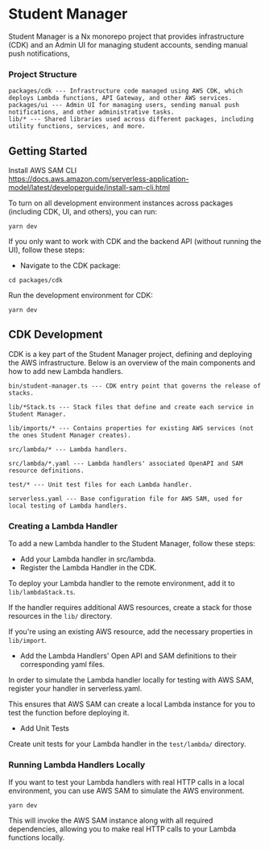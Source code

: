 # Student Manager
Student Manager is a Nx monorepo project that provides infrastructure (CDK) and an Admin UI for managing student accounts, sending manual push notifications, 

### Project Structure
```
packages/cdk --- Infrastructure code managed using AWS CDK, which deploys Lambda functions, API Gateway, and other AWS services.
packages/ui --- Admin UI for managing users, sending manual push notifications, and other administrative tasks.
lib/* --- Shared libraries used across different packages, including utility functions, services, and more.
```

## Getting Started
Install AWS SAM CLI  
https://docs.aws.amazon.com/serverless-application-model/latest/developerguide/install-sam-cli.html  

To turn on all development environment instances across packages (including CDK, UI, and others), you can run:
```
yarn dev
```

If you only want to work with CDK and the backend API (without running the UI), follow these steps:

- Navigate to the CDK package:
```
cd packages/cdk
```
Run the development environment for CDK:
```
yarn dev
```


## CDK Development
CDK is a key part of the Student Manager project, defining and deploying the AWS infrastructure. Below is an overview of the main components and how to add new Lambda handlers.
```
bin/student-manager.ts --- CDK entry point that governs the release of stacks.

lib/*Stack.ts --- Stack files that define and create each service in Student Manager.

lib/imports/* --- Contains properties for existing AWS services (not the ones Student Manager creates). 

src/lambda/* --- Lambda handlers.

src/lambda/*.yaml --- Lambda handlers' associated OpenAPI and SAM resource definitions.

test/* --- Unit test files for each Lambda handler.

serverless.yaml --- Base configuration file for AWS SAM, used for local testing of Lambda handlers.
```


### Creating a Lambda Handler
To add a new Lambda handler to the Student Manager, follow these steps:
- Add your Lambda handler in src/lambda.
- Register the Lambda Handler in the CDK.

To deploy your Lambda handler to the remote environment, add it to `lib/lambdaStack.ts`. 

If the handler requires additional AWS resources, create a stack for those resources in the `lib/` directory.

If you're using an existing AWS resource, add the necessary properties in `lib/import`.

- Add the Lambda Handlers' Open API and SAM definitions to their corresponding yaml files.

In order to simulate the Lambda handler locally for testing with AWS SAM, register your handler in serverless.yaml. 

This ensures that AWS SAM can create a local Lambda instance for you to test the function before deploying it.

- Add Unit Tests

Create unit tests for your Lambda handler in the `test/lambda/` directory.

### Running Lambda Handlers Locally
If you want to test your Lambda handlers with real HTTP calls in a local environment, you can use AWS SAM to simulate the AWS environment.
```
yarn dev
```
This will invoke the AWS SAM instance along with all required dependencies, allowing you to make real HTTP calls to your Lambda functions locally.

